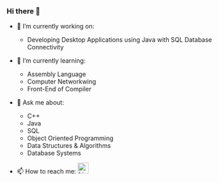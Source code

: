 ### Hi there 👋

- 🔭 I’m currently working on:
  - Developing Desktop Applications using Java with SQL Database Connectivity

- 🌱 I’m currently learning:
  - Assembly Language
  - Computer Networkwing
  - Front-End of Compiler

- 💬 Ask me about:
  - C++
  - Java
  - SQL
  - Object Oriented Programming
  - Data Structures & Algorithms
  - Database Systems

- 📫 How to reach me:  [<img src=https://content.linkedin.com/content/dam/me/business/en-us/amp/brand-site/v2/bg/LI-Bug.svg.original.svg alt='LinkedIn' width="25"/>][LinkedIn]

[LinkedIn]: https://www.linkedin.com/in/ahmed-mujtaba-butt-5a214322b/

<!--
**AMB-19/AMB-19** is a ✨ _special_ ✨ repository because its `README.md` (this file) appears on your GitHub profile.

Here are some ideas to get you started:

- 🔭 I’m currently working on ...
- 🌱 I’m currently learning ...
- 👯 I’m looking to collaborate on ...
- 🤔 I’m looking for help with ...
- 💬 Ask me about ...
- 📫 How to reach me: ...
- 😄 Pronouns: ...
- ⚡ Fun fact: ...
-->
